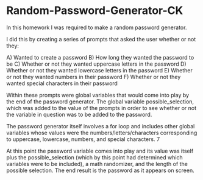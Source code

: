 # Random-Password-Generator-CK

In this homework I was required to make a random password generator.

I did this by creating a series of prompts that asked the user whether or not they:

A) Wanted to create a password
B) How long they wanted the password to be
C) Whether or not they wanted uppercase letters in the password
D) Whether or not they wanted lowercase letters in the password
E) Whether or not they wanted numbers in their password
F) Whether or not they wanted special characters in their password

Within these prompts were global variables that would come into play by the end of the password generator. The global variable possible_selection, which was added to the value of the prompts in order to see whether or not the variable in question was to be added to the password.

The password generator itself involves a for loop and includes other global variables whose values were the numbers/letters/characters corresponding to uppercase, lowercase, numbers, and special characters. 7

At this point the password variable comes into play and its value was itself plus the possible_selection (which by this point had determined which variables were to be included), a math randomizer, and the length of the possible selection. The end result is the password as it appears on screen.